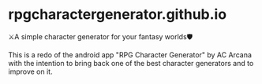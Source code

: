 # rpgcharactergenerator.github.io
⚔️A simple character generator for your fantasy worlds🛡️

This is a redo of the android app "RPG Character Generator" by AC Arcana with the intention to bring back one of the best character generators and to improve on it.
